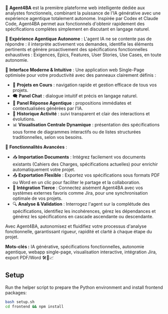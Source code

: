 🚀 **Agent4BA** est la première plateforme web intelligente dédiée aux analystes fonctionnels, combinant la puissance de l'IA générative avec une expérience agentique totalement autonome. Inspirée par Codex et Claude Code, Agent4BA permet aux fonctionnels d'obtenir rapidement des spécifications complètes simplement en discutant en langage naturel.

🔹 **Expérience Agentique Autonome** :
L'agent IA ne se contente pas de répondre : il interprète activement vos demandes, identifie les éléments pertinents et génère proactivement des spécifications fonctionnelles exhaustives : Exigences, Epics, Features, User Stories, Use Cases, en toute autonomie.

🔹 **Interface Moderne & Intuitive** :
Une application web Single-Page optimisée pour votre productivité avec des panneaux clairement définis :

* 📁 **Projets en Cours** : navigation rapide et gestion efficace de tous vos projets.
* 🗨️ **Panel Chat** : dialogue intuitif et précis en langage naturel.
* 🤖 **Panel Réponse Agentique** : propositions immédiates et contextualisées générées par l'IA.
* 📜 **Historique Activité** : suivi transparent et clair des interactions et évolutions.
* 📊 **Visualisation Centrale Dynamique** : présentation des spécifications sous forme de diagrammes interactifs ou de listes structurées traditionnelles, selon vos besoins.

🔹 **Fonctionnalités Avancées** :

* 📥 **Importation Documents** : Intégrez facilement vos documents existants (Cahiers des Charges, spécifications actuelles) pour enrichir automatiquement votre projet.
* 📤 **Exportation Flexible** : Exportez vos spécifications sous formats PDF ou Word en un clic pour faciliter le partage et la collaboration.
* 🔗 **Intégration Tierce** : Connectez aisément Agent4BA avec vos systèmes externes favoris comme Jira, pour une synchronisation optimale de vos projets.
* 🔍 **Analyse & Validation** : Interrogez l'agent sur la complétude des spécifications, identifiez les incohérences, gérez les dépendances et générez les spécifications en cascade ascendante ou descendante.

Avec Agent4BA, autonomisez et fluidifiez votre processus d'analyse fonctionnelle, garantissant rigueur, rapidité et clarté à chaque étape du projet.

**Mots-clés :** IA générative, spécifications fonctionnelles, autonomie agentique, webapp single-page, visualisation interactive, intégration Jira, export PDF/Word 🛠️🤖📈

## Setup

Run the helper script to prepare the Python environment and install frontend
packages:

```bash
bash setup.sh
cd frontend && npm install
```
